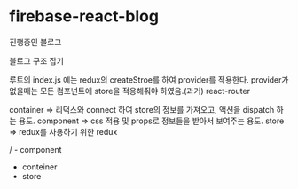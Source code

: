 # firebase-react-blog
진행중인 블로그

블로그 구조 잡기

루트의 index.js 에는 redux의 createStroe를 하여 provider를 적용한다.
provider가 없을때는 모든 컴포넌트에 store을 적용해줘야 하였음.(과거)
react-router

container => 리덕스와 connect 하여 store의 정보를 가져오고, 액션을 dispatch 하는 용도.
component => css 적용 및 props로 정보들을 받아서 보여주는 용도.
store     => redux를 사용하기 위한 redux

/ - component
  - conteiner
  - store
  
